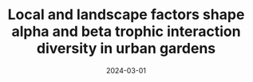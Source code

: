 ---
title: "Local and landscape factors shape alpha and beta trophic interaction diversity in urban gardens"
collection: publications
permalink: /publication/2024-trophic-interaction
excerpt: 'This paper explores how local and landscape factors influence trophic interactions in urban gardens, with 1 citation.'
date: 2024-03-01
venue: 'Proceedings B'
paperurl: 'https://doi.org/10.1098/rspb.2023.2501'
citation: 'Martínez-Núñez, C., Casanelles Abella, J., Frey, D., Zanetta, A., & Moretti, M. (2024). Local and landscape factors shape alpha and beta trophic interaction diversity in urban gardens. Proceedings B, 291(2023), 20232501.'
--- 